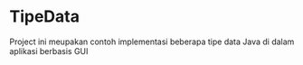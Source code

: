 # TipeData
Project ini meupakan contoh implementasi beberapa tipe data Java di dalam aplikasi berbasis GUI

